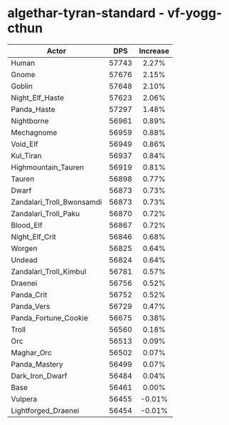 # algethar-tyran-standard - vf-yogg-cthun
| Actor | DPS | Increase |
|---|:---:|:---:|
|Human|57743|2.27%|
|Gnome|57676|2.15%|
|Goblin|57648|2.10%|
|Night_Elf_Haste|57623|2.06%|
|Panda_Haste|57297|1.48%|
|Nightborne|56961|0.89%|
|Mechagnome|56959|0.88%|
|Void_Elf|56949|0.86%|
|Kul_Tiran|56937|0.84%|
|Highmountain_Tauren|56919|0.81%|
|Tauren|56898|0.77%|
|Dwarf|56873|0.73%|
|Zandalari_Troll_Bwonsamdi|56873|0.73%|
|Zandalari_Troll_Paku|56870|0.72%|
|Blood_Elf|56867|0.72%|
|Night_Elf_Crit|56846|0.68%|
|Worgen|56825|0.64%|
|Undead|56824|0.64%|
|Zandalari_Troll_Kimbul|56781|0.57%|
|Draenei|56756|0.52%|
|Panda_Crit|56752|0.52%|
|Panda_Vers|56729|0.47%|
|Panda_Fortune_Cookie|56675|0.38%|
|Troll|56560|0.18%|
|Orc|56513|0.09%|
|Maghar_Orc|56502|0.07%|
|Panda_Mastery|56499|0.07%|
|Dark_Iron_Dwarf|56484|0.04%|
|Base|56461|0.00%|
|Vulpera|56455|-0.01%|
|Lightforged_Draenei|56454|-0.01%|
